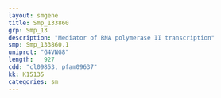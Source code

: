```yaml
---
layout: smgene
title: Smp_133860
grp: Smp_13
description: "Mediator of RNA polymerase II transcription"
smp: Smp_133860.1
uniprot: "G4VNG8"
length:   927
cdd: "cl09853, pfam09637"
kk: K15135
categories: sm
---
```

